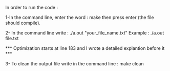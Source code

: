 In order to run the code :

1-In the command line, enter the word : make
  then press enter (the file should compile).

2- In the command line write : ./a.out "your_file_name.txt"
    Example : ./a.out file.txt

*** Optimization starts at line 183 and I wrote a detailed explantion before it ***

3- To clean the output file write in the command line : make clean 


